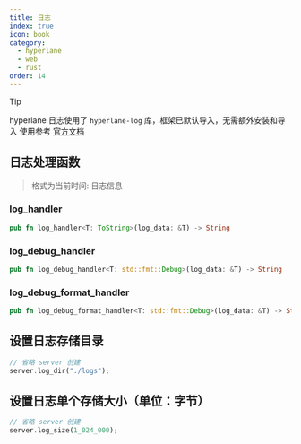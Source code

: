 ```yaml
---
title: 日志
index: true
icon: book
category:
  - hyperlane
  - web
  - rust
order: 14
---
```


> [!tip]
> hyperlane 日志使用了 `hyperlane-log` 库，框架已默认导入，无需额外安装和导入
> 使用参考 [官方文档](../hyperlane-log/README.md)

## 日志处理函数

> 格式为当前时间: 日志信息

### log_handler

```rust
pub fn log_handler<T: ToString>(log_data: &T) -> String
```

### log_debug_handler

```rust
pub fn log_debug_handler<T: std::fmt::Debug>(log_data: &T) -> String
```

### log_debug_format_handler

```rust
pub fn log_debug_format_handler<T: std::fmt::Debug>(log_data: &T) -> String
```

## 设置日志存储目录

```rust
// 省略 server 创建
server.log_dir("./logs");
```

## 设置日志单个存储大小（单位：字节）

```rust
// 省略 server 创建
server.log_size(1_024_000);
```

<Bottom />
